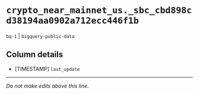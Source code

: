 # `crypto_near_mainnet_us._sbc_cbd898cd38194aa0902a712ecc446f1b`
`bq-1` | `bigquery-public-data`

## Column details
* [TIMESTAMP] `last_update`

-------------------------------------------------------------------------------
*Do not make edits above this line.*
